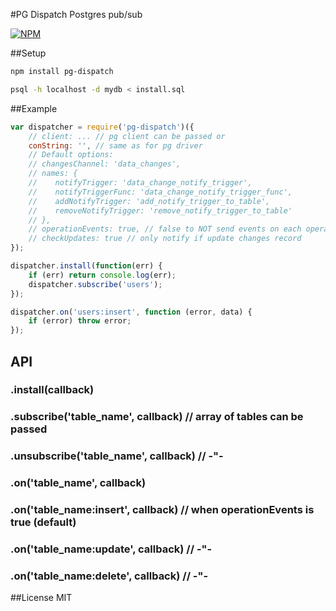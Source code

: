 #PG Dispatch
Postgres pub/sub

[![NPM](https://nodei.co/npm/pg-dispatch.png)](https://nodei.co/npm/pg-dispatch/)

##Setup
```bash
npm install pg-dispatch
```
```bash
psql -h localhost -d mydb < install.sql
```

##Example

```js
var dispatcher = require('pg-dispatch')({
    // client: ... // pg client can be passed or
    conString: '', // same as for pg driver
    // Default options:
    // changesChannel: 'data_changes',
    // names: {
    //    notifyTrigger: 'data_change_notify_trigger',
    //    notifyTriggerFunc: 'data_change_notify_trigger_func',
    //    addNotifyTrigger: 'add_notify_trigger_to_table',
    //    removeNotifyTrigger: 'remove_notify_trigger_to_table'
    // },
    // operationEvents: true, // false to NOT send events on each operation
    // checkUpdates: true // only notify if update changes record
});

dispatcher.install(function(err) {
    if (err) return console.log(err);
    dispatcher.subscribe('users');
});

dispatcher.on('users:insert', function (error, data) {
	if (error) throw error;	
});
```
## API
### .install(callback)
### .subscribe('table_name', callback)   // array of tables can be passed
### .unsubscribe('table_name', callback) //  -"-
### .on('table_name', callback)
### .on('table_name:insert', callback) // when operationEvents is true (default)
### .on('table_name:update', callback) // -"-
### .on('table_name:delete', callback) // -"-

##License
MIT